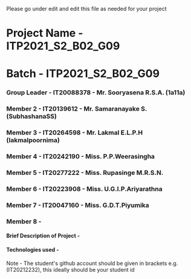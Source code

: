 Please go under edit and edit this file as needed for your project

# Project Name - ITP2021_S2_B02_G09
# Batch - ITP2021_S2_B02_G09
### Group Leader - IT20088378 - Mr. Sooryasena R.S.A. (1a11a)
### Member 2 - IT20139612 - Mr. Samaranayake S. (SubhashanaSS)
### Member 3 - IT20264598 - Mr. Lakmal E.L.P.H (lakmalpoornima)
### Member 4 - IT20242190 - Miss. P.P.Weerasingha 
### Member 5 - IT20277222 - Miss. Rupasinge M.R.S.N.
### Member 6 - IT20223908 - Miss. U.G.I.P.Ariyarathna
### Member 7 - IT20047160 - Miss. G.D.T.Piyumika
### Member 8 - 

#### Brief Description of Project - 
#### Technologies used - 

Note - The student's github account should be given in brackets e.g. (IT20212232), this ideally should be your student id 

